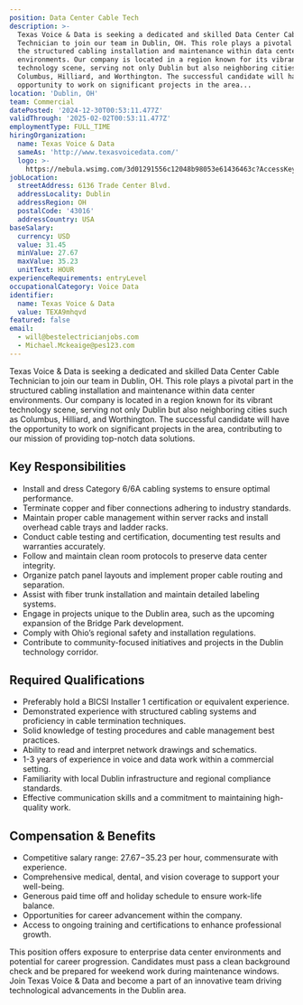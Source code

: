 ```yaml
---
position: Data Center Cable Tech
description: >-
  Texas Voice & Data is seeking a dedicated and skilled Data Center Cable
  Technician to join our team in Dublin, OH. This role plays a pivotal part in
  the structured cabling installation and maintenance within data center
  environments. Our company is located in a region known for its vibrant
  technology scene, serving not only Dublin but also neighboring cities such as
  Columbus, Hilliard, and Worthington. The successful candidate will have the
  opportunity to work on significant projects in the area...
location: 'Dublin, OH'
team: Commercial
datePosted: '2024-12-30T00:53:11.477Z'
validThrough: '2025-02-02T00:53:11.477Z'
employmentType: FULL_TIME
hiringOrganization:
  name: Texas Voice & Data
  sameAs: 'http://www.texasvoicedata.com/'
  logo: >-
    https://nebula.wsimg.com/3d01291556c12048b98053e61436463c?AccessKeyId=1694F521AED933792FFF&disposition=0&alloworigin=1
jobLocation:
  streetAddress: 6136 Trade Center Blvd.
  addressLocality: Dublin
  addressRegion: OH
  postalCode: '43016'
  addressCountry: USA
baseSalary:
  currency: USD
  value: 31.45
  minValue: 27.67
  maxValue: 35.23
  unitText: HOUR
experienceRequirements: entryLevel
occupationalCategory: Voice Data
identifier:
  name: Texas Voice & Data
  value: TEXA9mhqvd
featured: false
email:
  - will@bestelectricianjobs.com
  - Michael.Mckeaige@pes123.com
---
```




Texas Voice & Data is seeking a dedicated and skilled Data Center Cable Technician to join our team in Dublin, OH. This role plays a pivotal part in the structured cabling installation and maintenance within data center environments. Our company is located in a region known for its vibrant technology scene, serving not only Dublin but also neighboring cities such as Columbus, Hilliard, and Worthington. The successful candidate will have the opportunity to work on significant projects in the area, contributing to our mission of providing top-notch data solutions.

## Key Responsibilities

- Install and dress Category 6/6A cabling systems to ensure optimal performance.
- Terminate copper and fiber connections adhering to industry standards.
- Maintain proper cable management within server racks and install overhead cable trays and ladder racks.
- Conduct cable testing and certification, documenting test results and warranties accurately.
- Follow and maintain clean room protocols to preserve data center integrity.
- Organize patch panel layouts and implement proper cable routing and separation.
- Assist with fiber trunk installation and maintain detailed labeling systems.
- Engage in projects unique to the Dublin area, such as the upcoming expansion of the Bridge Park development.
- Comply with Ohio’s regional safety and installation regulations.
- Contribute to community-focused initiatives and projects in the Dublin technology corridor.

## Required Qualifications

- Preferably hold a BICSI Installer 1 certification or equivalent experience.
- Demonstrated experience with structured cabling systems and proficiency in cable termination techniques.
- Solid knowledge of testing procedures and cable management best practices.
- Ability to read and interpret network drawings and schematics.
- 1-3 years of experience in voice and data work within a commercial setting.
- Familiarity with local Dublin infrastructure and regional compliance standards.
- Effective communication skills and a commitment to maintaining high-quality work.

## Compensation & Benefits

- Competitive salary range: $27.67-$35.23 per hour, commensurate with experience.
- Comprehensive medical, dental, and vision coverage to support your well-being.
- Generous paid time off and holiday schedule to ensure work-life balance.
- Opportunities for career advancement within the company.
- Access to ongoing training and certifications to enhance professional growth.

This position offers exposure to enterprise data center environments and potential for career progression. Candidates must pass a clean background check and be prepared for weekend work during maintenance windows. Join Texas Voice & Data and become a part of an innovative team driving technological advancements in the Dublin area.